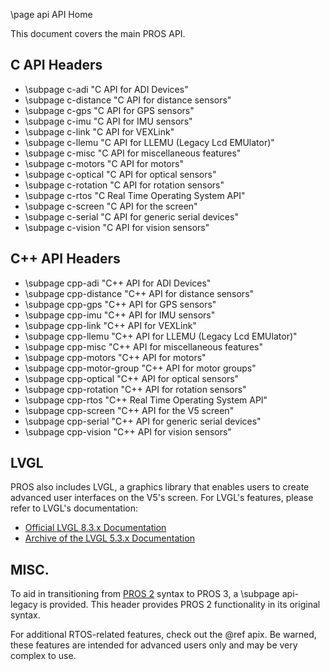 \page api API Home

This document covers the main PROS API.

## C API Headers

- \subpage c-adi        "C API for ADI Devices"
- \subpage c-distance   "C API for distance sensors"
- \subpage c-gps        "C API for GPS sensors"
- \subpage c-imu        "C API for IMU sensors"
- \subpage c-link       "C API for VEXLink"
- \subpage c-llemu      "C API for LLEMU (Legacy Lcd EMUlator)"
- \subpage c-misc       "C API for miscellaneous features"
- \subpage c-motors     "C API for motors"
- \subpage c-optical    "C API for optical sensors"
- \subpage c-rotation   "C API for rotation sensors"
- \subpage c-rtos       "C Real Time Operating System API"
- \subpage c-screen     "C API for the screen"
- \subpage c-serial     "C API for generic serial devices"
- \subpage c-vision     "C API for vision sensors"

## C++ API Headers

- \subpage cpp-adi          "C++ API for ADI Devices"
- \subpage cpp-distance     "C++ API for distance sensors"
- \subpage cpp-gps          "C++ API for GPS sensors"
- \subpage cpp-imu          "C++ API for IMU sensors"
- \subpage cpp-link         "C++ API for VEXLink"
- \subpage cpp-llemu        "C++ API for LLEMU (Legacy Lcd EMUlator)"
- \subpage cpp-misc         "C++ API for miscellaneous features"
- \subpage cpp-motors       "C++ API for motors"
- \subpage cpp-motor-group  "C++ API for motor groups"
- \subpage cpp-optical      "C++ API for optical sensors"
- \subpage cpp-rotation     "C++ API for rotation sensors"
- \subpage cpp-rtos         "C++ Real Time Operating System API"
- \subpage cpp-screen       "C++ API for the V5 screen"
- \subpage cpp-serial       "C++ API for generic serial devices"
- \subpage cpp-vision       "C++ API for vision sensors"

## LVGL

PROS also includes LVGL, a graphics library that enables users to create advanced
user interfaces on the V5's screen. For LVGL's features, please refer to LVGL's documentation:
 - [Official LVGL 8.3.x Documentation](https://docs.lvgl.io/master/index.html)
 - [Archive of the LVGL 5.3.x Documentation](https://gcec-2918.github.io/LVGL_v5-3_Documentation_Archive/)


## MISC.

To aid in transitioning from [PROS 2](https://pros.cs.purdue.edu/cortex/index.html) syntax to PROS 3, a \subpage api-legacy is provided. This header provides PROS 2 functionality in its original syntax.

For additional RTOS-related features, check out the @ref apix. Be warned, these features
are intended for advanced users only and may be very complex to use.
